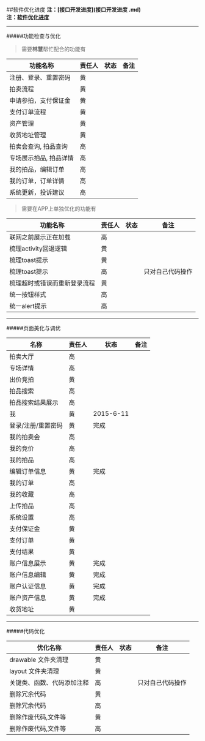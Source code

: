 ##软件优化进度
**注：[接口开发进度](接口开发进度 .md)**   
**注：[软件优化进度](软件优化进度.md)**  

---

#####功能检查与优化

> 需要**林慧**帮忙配合的功能有

| 功能名称 | 责任人 | 状态 |  备注 | 
|----------|------|------|-----|
| 注册、登录、重置密码 |黄|  | |
| 拍卖流程 |黄| | |
| 申请参拍，支付保证金 |黄| | |
| 支付订单流程 | 黄| | |
| 资产管理 | 黄| | |
| 收货地址管理 |黄| | |
| 拍卖会查询, 拍品查询 | 高| | |
| 专场展示拍品, 拍品详情 | 高| | |
| 我的拍品，编辑订单 | 高| | |
| 我的订单，订单详情 | 高| | |
| 系统更新，投诉建议 | 高| | |

> 需要在APP上单独优化的功能有

| 功能名称 | 责任人 |状态 |  备注 | 
|----------|------|------|-----|
| 联网之前展示正在加载 |高 | |  |
| 梳理activity回退逻辑 | 黄 | | |
| 梳理toast提示 |黄 |  | |
| 梳理toast提示 | 高 | | 只对自己代码操作 |
| 梳理超时或错误而重新登录流程 | 黄 || |
| 统一按钮样式 | 高 | | |
| 统一alert提示 | 高 | | |

---
#####页面美化与调优

| 名称 | 责任人 | 状态  | 备注 | 
|----------|------|------|-----|
| 拍卖大厅 | 高 | | |
| 专场详情 |  高| | |
| 出价竞拍 |黄 |  | |
| 拍品搜索 | 高 | | |
| 拍品搜索结果展示 | 高 | | |
| 我 | 黄| 2015-6-11  | |
| 登录/注册/重置密码 |黄 | 完成 | |
| 我的拍卖会 |高 | |  |
| 我的竞价 |高 |  | |
| 我的拍品 |高  | | |
| 编辑订单信息 |  黄 | 完成 ||
| 我的订单 |高 |  | |
| 我的收藏 |高 |  | |
| 上传拍品 |高 |  | |
| 系统设置 |高 |  | |
| 支付保证金 |黄 |  | |
| 支付订单 |黄 |  | |
| 支付结果 |黄  | | |
| 账户信息展示 |  黄 | 完成 | |
| 账户信息编辑 |   黄 | 完成 | |
| 账户认证信息 |   黄 | 完成 ||
| 账户资产信息 |   黄 |完成 | |
| 收货地址 | 黄 | | |

---
#####代码优化

| 优化名称 |  责任人 |状态 | 备注 | 
|----------|------|------|-----|
| drawable 文件夹清理 |黄 | |  |
| layout 文件夹清理 |黄 | |  |
| 关键类、函数、代码添加注释 |高 |  | 只对自己代码操作 |
| 删除冗余代码 |黄 |  | |
| 删除冗余代码 |高 |  | |
| 删除作废代码,文件等 | 黄|  | |
| 删除作废代码,文件等 |高 |  | |

